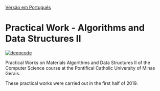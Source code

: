 [Versão em Português](README.md)

# Practical Work - Algorithms and Data Structures II
[![deepcode](https://www.deepcode.ai/api/gh/badge?key=eyJhbGciOiJIUzI1NiIsInR5cCI6IkpXVCJ9.eyJwbGF0Zm9ybTEiOiJnaCIsIm93bmVyMSI6IkhlbnJpcXVlbWNjIiwicmVwbzEiOiJUUHNfQUVEMiIsImluY2x1ZGVMaW50IjpmYWxzZSwiYXV0aG9ySWQiOjIzNTQyLCJpYXQiOjE2MDIxMDk5ODR9.Nupvxpqr-Kko8Gv9vWNCEErNzmH3NnVb6berZvoham0)](https://www.deepcode.ai/app/gh/Henriquemcc/TPs_AED2/_/dashboard?utm_content=gh%2FHenriquemcc%2FTPs_AED2)

Practical Works on Materials Algorithms and Data Structures II of the Computer Science course at the Pontifical Catholic University of Minas Gerais.

These practical works were carried out in the first half of 2019.
